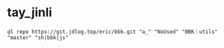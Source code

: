 # tay_jinli
```
ql repo https://git.jdlog.top/eric/bbk.git "a_" "NoUsed" "BBK｜utils" "master" "sh|bbk|js"
```
